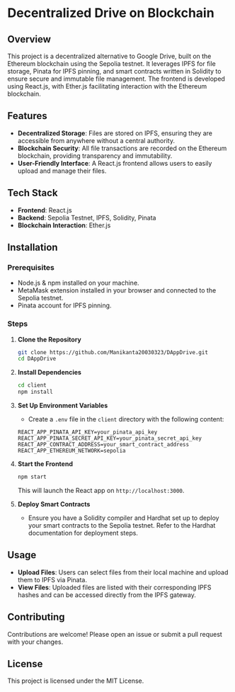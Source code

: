 # Decentralized Drive on Blockchain

## Overview
This project is a decentralized alternative to Google Drive, built on the Ethereum blockchain using the Sepolia testnet. It leverages IPFS for file storage, Pinata for IPFS pinning, and smart contracts written in Solidity to ensure secure and immutable file management. The frontend is developed using React.js, with Ether.js facilitating interaction with the Ethereum blockchain.

## Features
- **Decentralized Storage**: Files are stored on IPFS, ensuring they are accessible from anywhere without a central authority.
- **Blockchain Security**: All file transactions are recorded on the Ethereum blockchain, providing transparency and immutability.
- **User-Friendly Interface**: A React.js frontend allows users to easily upload and manage their files.

## Tech Stack
- **Frontend**: React.js
- **Backend**: Sepolia Testnet, IPFS, Solidity, Pinata
- **Blockchain Interaction**: Ether.js

## Installation

### Prerequisites
- Node.js & npm installed on your machine.
- MetaMask extension installed in your browser and connected to the Sepolia testnet.
- Pinata account for IPFS pinning.

### Steps
1. **Clone the Repository**
    ```bash
    git clone https://github.com/Manikanta20030323/DAppDrive.git
    cd DAppDrive
    ```

2. **Install Dependencies**
    ```bash
    cd client
    npm install
    ```

3. **Set Up Environment Variables**
    - Create a `.env` file in the `client` directory with the following content:
    ```env
    REACT_APP_PINATA_API_KEY=your_pinata_api_key
    REACT_APP_PINATA_SECRET_API_KEY=your_pinata_secret_api_key
    REACT_APP_CONTRACT_ADDRESS=your_smart_contract_address
    REACT_APP_ETHEREUM_NETWORK=sepolia
    ```

4. **Start the Frontend**
    ```bash
    npm start
    ```
    This will launch the React app on `http://localhost:3000`.

5. **Deploy Smart Contracts**
    - Ensure you have a Solidity compiler and Hardhat set up to deploy your smart contracts to the Sepolia testnet. Refer to the Hardhat documentation for deployment steps.

## Usage
- **Upload Files**: Users can select files from their local machine and upload them to IPFS via Pinata.
- **View Files**: Uploaded files are listed with their corresponding IPFS hashes and can be accessed directly from the IPFS gateway.

## Contributing
Contributions are welcome! Please open an issue or submit a pull request with your changes.

## License
This project is licensed under the MIT License.

```
